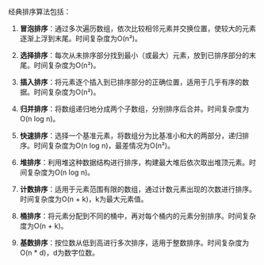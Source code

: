 经典排序算法包括：

1. **冒泡排序**：通过多次遍历数组，依次比较相邻元素并交换位置，使较大的元素逐渐上浮到末尾。时间复杂度为O(n²)。

2. **选择排序**：每次从未排序部分找到最小（或最大）元素，放到已排序部分的末尾。时间复杂度为O(n²)。

3. **插入排序**：将元素逐个插入到已排序部分的正确位置，适用于几乎有序的数据。时间复杂度为O(n²)。

4. **归并排序**：将数组递归地分成两个子数组，分别排序后合并。时间复杂度为O(n log n)。

5. **快速排序**：选择一个基准元素，将数组分为比基准小和大的两部分，递归排序。时间复杂度为O(n log n)，最差情况为O(n²)。

6. **堆排序**：利用堆这种数据结构进行排序，构建最大堆后依次取出堆顶元素。时间复杂度为O(n log n)。

7. **计数排序**：适用于元素范围有限的数组，通过计数元素出现的次数进行排序。时间复杂度为O(n + k)，k为最大元素值。

8. **桶排序**：将元素分配到不同的桶中，再对每个桶内的元素分别排序。时间复杂度为O(n + k)。

9. **基数排序**：按位数从低到高进行多次排序，适用于整数排序。时间复杂度为O(n * d)，d为数字位数。